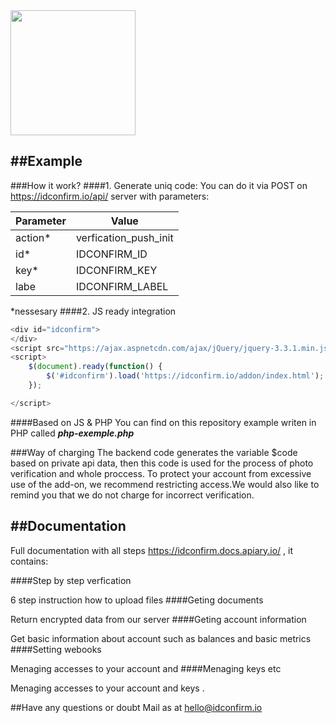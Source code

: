 
<img src="https://idconfirm.io/logo.svg" width="200" />

##Example
-------------
###How it work?
####1. Generate uniq code:
You can do it via POST on https://idconfirm.io/api/ server
with parameters:

| Parameter | Value                    | 
| ------------- | ------------------------------ |
| action*     | verfication_push_init |
| id*   | IDCONFIRM_ID |
| key*   | IDCONFIRM_KEY |
| labe   | IDCONFIRM_LABEL |
*nessesary
####2. JS ready integration
```javascript
<div id="idconfirm">
</div>
<script src="https://ajax.aspnetcdn.com/ajax/jQuery/jquery-3.3.1.min.js"></script>
<script>
	$(document).ready(function() {
		$('#idconfirm').load('https://idconfirm.io/addon/index.html');
	});

</script>

```


####Based on JS & PHP
You can find on this repository example writen in PHP called ***php-exemple.php***

###Way of charging
The backend code generates the variable $code based on private api data, then this code is used for the process of photo verification and whole proccess. To protect your account from excessive use of the add-on, we recommend restricting access.We would also like to remind you that we do not charge for incorrect verification.





##Documentation
-------------
Full documentation with all steps https://idconfirm.docs.apiary.io/ , it contains:

####Step by step verfication
                
6 step instruction how to upload files
####Geting documents
				
Return  encrypted data from our server
####Geting account information
				
Get basic information about account such as balances and basic metrics
####Setting webooks
				
Menaging accesses to your account and 
####Menaging keys etc
				
Menaging accesses to your account and keys .


##Have any questions or doubt
Mail as at hello@idconfirm.io